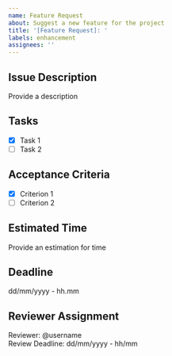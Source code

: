 ```yaml
---
name: Feature Request
about: Suggest a new feature for the project
title: '[Feature Request]: '
labels: enhancement
assignees: ''
---
```


## Issue Description
Provide a description 

## Tasks

- [x] Task 1 
- [ ] Task 2

## Acceptance Criteria

- [x] Criterion 1 
- [ ] Criterion 2

<!-- Ensure that the acceptance criteria are clear, testable, and aligned with the feature's objectives. Each criterion should be specific enough to determine whether the feature is successfully implemented. -->

## Estimated Time
Provide an estimation for time 

## Deadline
dd/mm/yyyy - hh.mm

## Reviewer Assignment

Reviewer: @username <!-- Always assign someone --> <br />
Review Deadline: dd/mm/yyyy - hh/mm <!-- Specify the review deadline -->

<!-- DON'T FORGET TO LINK YOUR ISSUE TO THE CORRESPONDING PART IN THE MEETING NOTES -->
